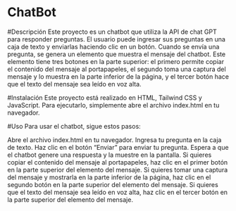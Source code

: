 # ChatBot
#Descripción
Este proyecto es un chatbot que utiliza la API de chat GPT para responder preguntas. El usuario puede ingresar sus preguntas en una caja de texto y enviarlas haciendo clic en un botón. Cuando se envía una pregunta, se genera un elemento que muestra el mensaje del chatbot. Este elemento tiene tres botones en la parte superior: el primero permite copiar el contenido del mensaje al portapapeles, el segundo toma una captura del mensaje y lo muestra en la parte inferior de la página, y el tercer botón hace que el texto del mensaje sea leído en voz alta.

#Instalación
Este proyecto está realizado en HTML, Tailwind CSS y JavaScript. Para ejecutarlo, simplemente abre el archivo index.html en tu navegador.

#Uso
Para usar el chatbot, sigue estos pasos:

Abre el archivo index.html en tu navegador.
Ingresa tu pregunta en la caja de texto.
Haz clic en el botón “Enviar” para enviar tu pregunta.
Espera a que el chatbot genere una respuesta y la muestre en la pantalla.
Si quieres copiar el contenido del mensaje al portapapeles, haz clic en el primer botón en la parte superior del elemento del mensaje.
Si quieres tomar una captura del mensaje y mostrarla en la parte inferior de la página, haz clic en el segundo botón en la parte superior del elemento del mensaje.
Si quieres que el texto del mensaje sea leído en voz alta, haz clic en el tercer botón en la parte superior del elemento del mensaje.
